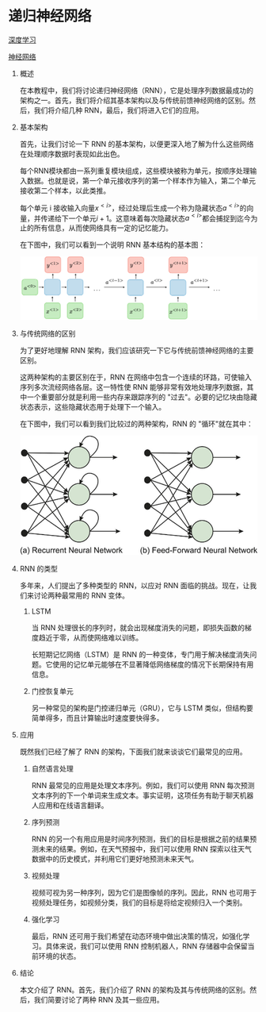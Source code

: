 # 递归神经网络

[深度学习](https://www.baeldung.com/cs/category/ai/deep-learning)

[神经网络](https://www.baeldung.com/cs/tag/neural-networks)

1. 概述

    在本教程中，我们将讨论递归神经网络（RNN），它是处理序列数据最成功的架构之一。首先，我们将介绍其基本架构以及与传统前馈神经网络的区别。然后，我们将介绍几种 RNN，最后，我们将进入它们的应用。

2. 基本架构

    首先，让我们讨论一下 RNN 的基本架构，以便更深入地了解为什么这些网络在处理顺序数据时表现如此出色。

    每个RNN模块都由一系列重复模块组成，这些模块被称为单元，按顺序处理输入数据。也就是说，第一个单元接收序列的第一个样本作为输入，第二个单元接收第二个样本，以此类推。

    每个单元 i 接收输入向量$x^{<i>}$，经过处理后生成一个称为隐藏状态$a^{<i>}$的向量，并传递给下一个单元$i+1$。这意味着每次隐藏状态$a^{<i>}$都会捕捉到迄今为止的所有信息，从而使网络具有一定的记忆能力。

    在下图中，我们可以看到一个说明 RNN 基本结构的基本图：

    ![RNN](pic/rnn.png)

3. 与传统网络的区别

    为了更好地理解 RNN 架构，我们应该研究一下它与传统前馈神经网络的主要区别。

    这两种架构的主要区别在于，RNN 在网络中包含一个连续的环路，可使输入序列多次流经网络各层。这一特性使 RNN 能够非常有效地处理序列数据，其中一个重要部分就是利用一些内存来跟踪序列的 "过去"。必要的记忆块由隐藏状态表示，这些隐藏状态用于处理下一个输入。

    在下图中，我们可以看到我们比较过的两种架构，RNN 的 "循环"就在其中：

    ![RNNvsFeed](pic/rnn_vs_feed.jpg)

4. RNN 的类型

    多年来，人们提出了多种类型的 RNN，以应对 RNN 面临的挑战。现在，让我们来讨论两种最常用的 RNN 变体。

    1. LSTM

        当 RNN 处理很长的序列时，就会出现梯度消失的问题，即损失函数的梯度趋近于零，从而使网络难以训练。

        长短期记忆网络（LSTM）是 RNN 的一种变体，专门用于解决梯度消失问题。它使用的记忆单元能够在不显著降低网络梯度的情况下长期保持有用信息。

    2. 门控恢复单元

        另一种常见的架构是门控递归单元（GRU），它与 LSTM 类似，但结构要简单得多，而且计算输出时速度要快得多。

5. 应用

    既然我们已经了解了 RNN 的架构，下面我们就来谈谈它们最常见的应用。

    1. 自然语言处理

        RNN 最常见的应用是处理文本序列。例如，我们可以使用 RNN 每次预测文本序列的下一个单词来生成文本。事实证明，这项任务有助于聊天机器人应用和在线语言翻译。

    2. 序列预测

        RNN 的另一个有用应用是时间序列预测，我们的目标是根据之前的结果预测未来的结果。例如，在天气预报中，我们可以使用 RNN 探索以往天气数据中的历史模式，并利用它们更好地预测未来天气。

    3. 视频处理

        视频可视为另一种序列，因为它们是图像帧的序列。因此，RNN 也可用于视频处理任务，如视频分类，我们的目标是将给定视频归入一个类别。

    4. 强化学习

        最后，RNN 还可用于我们希望在动态环境中做出决策的情况，如强化学习。具体来说，我们可以使用 RNN 控制机器人，RNN 存储器中会保留当前环境的状态。

6. 结论

    本文介绍了 RNN。首先，我们介绍了 RNN 的架构及其与传统网络的区别。然后，我们简要讨论了两种 RNN 及其一些应用。
